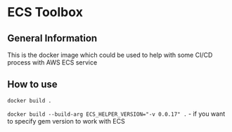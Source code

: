 # ECS Toolbox

## General Information
This is the docker image which could be used to help with some CI/CD process with AWS ECS service

## How to use
`docker build .`

`docker build --build-arg ECS_HELPER_VERSION="-v 0.0.17" .` - if you want to specify gem version to work with ECS




